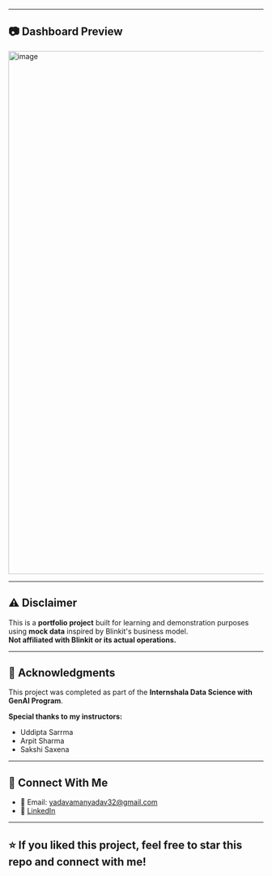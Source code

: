 
---

## 📷 Dashboard Preview

<img width="1920" height="1032" alt="image" src="https://github.com/user-attachments/assets/7aa3949d-c35e-4072-a4ac-f22966e39651" />

---

## ⚠️ Disclaimer

This is a **portfolio project** built for learning and demonstration purposes using **mock data** inspired by Blinkit's business model.  
**Not affiliated with Blinkit or its actual operations.**

---

## 🙌 Acknowledgments

This project was completed as part of the **Internshala Data Science with GenAI Program**.

**Special thanks to my instructors:**
- Uddipta Sarrma
- Arpit Sharma
- Sakshi Saxena

---

## 🔗 Connect With Me

- 📧 Email: yadavamanyadav32@gmail.com 
- 💼 [LinkedIn](https://www.linkedin.com/in/aman-yadav-6b64b6253/)

---

## ⭐ If you liked this project, feel free to star this repo and connect with me!
